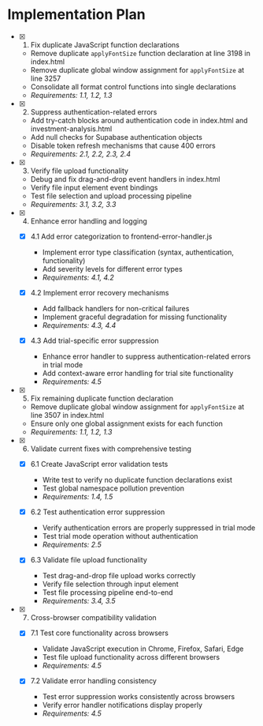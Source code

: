 # Implementation Plan

- [x] 1. Fix duplicate JavaScript function declarations
  - Remove duplicate `applyFontSize` function declaration at line 3198 in index.html
  - Remove duplicate global window assignment for `applyFontSize` at line 3257
  - Consolidate all format control functions into single declarations
  - _Requirements: 1.1, 1.2, 1.3_

- [x] 2. Suppress authentication-related errors
  - Add try-catch blocks around authentication code in index.html and investment-analysis.html
  - Add null checks for Supabase authentication objects
  - Disable token refresh mechanisms that cause 400 errors
  - _Requirements: 2.1, 2.2, 2.3, 2.4_

- [x] 3. Verify file upload functionality
  - Debug and fix drag-and-drop event handlers in index.html
  - Verify file input element event bindings
  - Test file selection and upload processing pipeline
  - _Requirements: 3.1, 3.2, 3.3_

- [x] 4. Enhance error handling and logging




  - [x] 4.1 Add error categorization to frontend-error-handler.js







    - Implement error type classification (syntax, authentication, functionality)
    - Add severity levels for different error types
    - _Requirements: 4.1, 4.2_
  - [x] 4.2 Implement error recovery mechanisms


    - Add fallback handlers for non-critical failures
    - Implement graceful degradation for missing functionality
    - _Requirements: 4.3, 4.4_
  - [x] 4.3 Add trial-specific error suppression


    - Enhance error handler to suppress authentication-related errors in trial mode
    - Add context-aware error handling for trial site functionality
    - _Requirements: 4.5_

- [x] 5. Fix remaining duplicate function declaration




  - Remove duplicate global window assignment for `applyFontSize` at line 3507 in index.html
  - Ensure only one global assignment exists for each function
  - _Requirements: 1.1, 1.2, 1.3_

- [x] 6. Validate current fixes with comprehensive testing



  - [x] 6.1 Create JavaScript error validation tests


    - Write test to verify no duplicate function declarations exist
    - Test global namespace pollution prevention
    - _Requirements: 1.4, 1.5_

  - [x] 6.2 Test authentication error suppression

    - Verify authentication errors are properly suppressed in trial mode
    - Test trial mode operation without authentication
    - _Requirements: 2.5_
  - [x] 6.3 Validate file upload functionality


    - Test drag-and-drop file upload works correctly
    - Verify file selection through input element
    - Test file processing pipeline end-to-end
    - _Requirements: 3.4, 3.5_

- [x] 7. Cross-browser compatibility validation





  - [x] 7.1 Test core functionality across browsers


    - Validate JavaScript execution in Chrome, Firefox, Safari, Edge
    - Test file upload functionality across different browsers
    - _Requirements: 4.5_
  - [x] 7.2 Validate error handling consistency


    - Test error suppression works consistently across browsers
    - Verify error handler notifications display properly
    - _Requirements: 4.5_